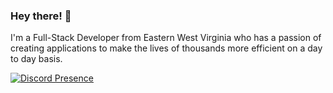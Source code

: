 ### Hey there! 👋

I'm a Full-Stack Developer from Eastern West Virginia who has a passion of creating applications to make the lives of thousands more efficient on a day to day basis.

[![Discord Presence](https://lanyard-profile-readme.vercel.app/api/460188583043530762)](https://discord.com/users/460188583043530762)
